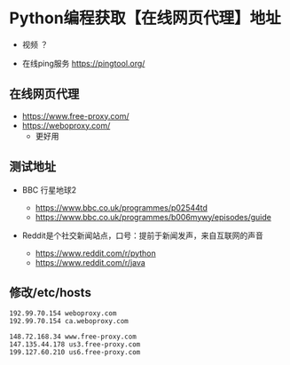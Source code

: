# Python编程获取【在线网页代理】地址

- 视频 ？

- 在线ping服务 https://pingtool.org/

## 在线网页代理
- https://www.free-proxy.com/
- https://weboproxy.com/
    - 更好用


## 测试地址
- BBC 行星地球2
    - https://www.bbc.co.uk/programmes/p02544td
    - https://www.bbc.co.uk/programmes/b006mywy/episodes/guide

- Reddit是个社交新闻站点，口号：提前于新闻发声，来自互联网的声音
    - https://www.reddit.com/r/python
    - https://www.reddit.com/r/java


## 修改/etc/hosts
```
192.99.70.154 weboproxy.com
192.99.70.154 ca.weboproxy.com

148.72.168.34 www.free-proxy.com
147.135.44.178 us3.free-proxy.com
199.127.60.210 us6.free-proxy.com
```
